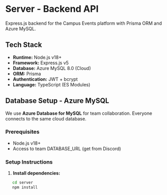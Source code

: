 # Server - Backend API

Express.js backend for the Campus Events platform with Prisma ORM and Azure MySQL.

## Tech Stack

- **Runtime:** Node.js v18+
- **Framework:** Express.js v5
- **Database:** Azure MySQL 8.0 (Cloud)
- **ORM:** Prisma
- **Authentication:** JWT + bcrypt
- **Language:** TypeScript (ES Modules)

## Database Setup - Azure MySQL

We use **Azure Database for MySQL** for team collaboration. Everyone connects to the same cloud database.

### Prerequisites

- Node.js v18+
- Access to team DATABASE_URL (get from Discord)

### Setup Instructions

1. **Install dependencies:**
```bash
   cd server
   npm install
